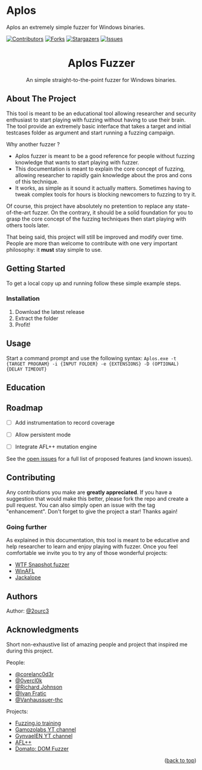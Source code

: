 # Aplos
Aplos an extremely simple fuzzer for Windows binaries.

<a name="readme-top"></a>

<!-- PROJECT SHIELDS -->
<!--
*** I'm using markdown "reference style" links for readability.
*** Reference links are enclosed in brackets [ ] instead of parentheses ( ).
*** See the bottom of this document for the declaration of the reference variables
*** for contributors-url, forks-url, etc. This is an optional, concise syntax you may use.
*** https://www.markdownguide.org/basic-syntax/#reference-style-links
-->
[![Contributors][contributors-shield]][contributors-url]
[![Forks][forks-shield]][forks-url]
[![Stargazers][stars-shield]][stars-url]
[![Issues][issues-shield]][issues-url]
<br />
<div align="center">
    <h1 align="center">Aplos Fuzzer</h1>
  <p align="center">
    An simple straight-to-the-point fuzzer for Windows binaries.
   </p>
</div>

<!-- ABOUT THE PROJECT -->
## About The Project

This tool is meant to be an educational tool allowing researcher and security enthusiast to start playing with fuzzing without having to use their brain.
The tool provide an extremely basic interface that takes a target and initial testcases folder as argument and start running a fuzzing campaign. 

Why another fuzzer ?
* Aplos fuzzer is meant to be a good reference for people without fuzzing knowledge that wants to start playing with fuzzer.
* This documentation is meant to explain the core concept of fuzzing, allowing researcher to rapidly gain knowledge about the pros and cons of this technique.
* It works, as simple as it sound it actually matters. Sometimes having to tweak complex tools for hours is blocking newcomers to fuzzing to try it.

Of course, this project have absolutely no pretention to replace any state-of-the-art fuzzer. On the contrary, it should be a solid foundation for you to grasp the core concept of the fuzzing techniques then start playing with others tools later.

That being said, this project will still be improved and modify over time. People are more than welcome to contribute with one very important philosophy: it **must** stay simple to use. 

<!-- GETTING STARTED -->
## Getting Started
To get a local copy up and running follow these simple example steps.

### Installation
1. Download the latest release
2. Extract the folder 
3. Profit!


<!-- USAGE EXAMPLES -->
## Usage

Start a command prompt and use the following syntax: 
`Aplos.exe -t {TARGET PROGRAM} -i {INPUT FOLDER} -e {EXTENSIONS} -D (OPTIONAL) {DELAY TIMEOUT}`

## Education
<!-- Explaining fuzzing core concept -->

<!-- ROADMAP -->
## Roadmap

- [ ] Add instrumentation to record coverage
- [ ] Allow persistent mode
- [ ] Integrate AFL++ mutation engine



See the [open issues](https://github.com/20urc3/Aplos/issues) for a full list of proposed features (and known issues).


<!-- CONTRIBUTING -->
## Contributing
Any contributions you make are **greatly appreciated**. If you have a suggestion that would make this better, please fork the repo and create a pull request. You can also simply open an issue with the tag "enhancement". Don't forget to give the project a star! Thanks again!

### Going further
As explained in this documentation, this tool is meant to be educative and help researcher to learn and enjoy playing with fuzzer. 
Once you feel comfortable we invite you to try any of those wonderful projects:

* [WTF Snapshot fuzzer][wtf-url]
* [WinAFL][wafl-url]
* [Jackalope][jck-url]

## Authors
Author: [@2ourc3](https://twitter.com/2ourc3)

<!-- ACKNOWLEDGMENTS -->
## Acknowledgments
Short non-exhaustive list of amazing people and project that inspired me during this project.

People:
* [@corelanc0d3r](https://twitter.com/corelanc0d3r)
* [@0vercl0k](https://twitter.com/0vercl0k)
* [@Richard Johnson](https://twitter.com/richinseattle)
* [@Ivan Fratic](https://twitter.com/ifsecure)
* [@Vanhaussuer-thc](https://twitter.com/hackerschoice)

Projects:
* [Fuzzing.io training](https://www.fuzzing.io/)
* [Gamozolabs YT channel](https://www.youtube.com/@gamozolabs)
* [GynvaelEN YT channel](https://www.youtube.com/@GynvaelEN)
* [AFL++](https://github.com/AFLplusplus/AFLplusplus)
* [Domato: DOM Fuzzer](https://github.com/googleprojectzero/domato)

<p align="right">(<a href="#readme-top">back to top</a>)</p>

<!-- MARKDOWN LINKS & IMAGES -->
<!-- https://www.markdownguide.org/basic-syntax/#reference-style-links -->

[contributors-shield]: https://img.shields.io/github/contributors/20urc3/Aplos.svg?style=for-the-badge
[contributors-url]: https://github.com/20urc3/Aplos/graph/contributors
[forks-shield]: https://img.shields.io/github/forks/20urc3/Aplos.svg?style=for-the-badge
[forks-url]: https://github.com/20urc3/Aplos/network/members
[stars-shield]: https://img.shields.io/github/stars/20urc3/Aplos.svg?style=for-the-badge
[stars-url]: https://github.com/20urc3/Aplos/stargazers
[issues-shield]: https://img.shields.io/github/issues/20urc3/Aplos.svg?style=for-the-badge
[issues-url]: https://github.com/20urc3/Aplos/issues
[license-shield]: https://img.shields.io/github/license/20urc3/Aplos.svg?style=for-the-badge
[license-url]: https://github.com/20urc3/Aplos/blob/master/LICENSE.txt

[wtf-url]: https://github.com/0vercl0k/wtf
[wafl-url]: https://github.com/googleprojectzero/winafl
[jck-url]: https://github.com/googleprojectzero/Jackalope
